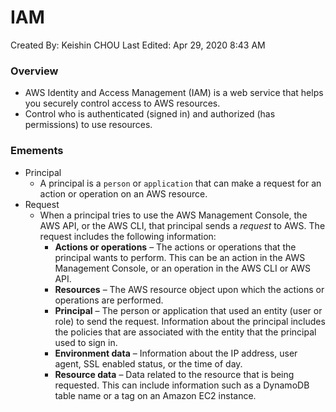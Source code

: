 # IAM

Created By: Keishin CHOU
Last Edited: Apr 29, 2020 8:43 AM

### Overview

- AWS Identity and Access Management (IAM) is a web service that helps you securely control access to AWS resources.
- Control who is authenticated (signed in) and authorized (has permissions) to use resources.

### Emements

- Principal
    - A principal is a `person` or `application` that can make a request for an action or operation on an AWS resource.
- Request
    - When a principal tries to use the AWS Management Console, the AWS API, or the AWS CLI, that principal sends a *request* to AWS. The request includes the following information:
        - **Actions or operations** – The actions or operations that the principal wants to perform. This can be an action in the AWS Management Console, or an operation in the AWS CLI or AWS API.
        - **Resources** – The AWS resource object upon which the actions or operations are performed.
        - **Principal** – The person or application that used an entity (user or role) to send the request. Information about the principal includes the policies that are associated with the entity that the principal used to sign in.
        - **Environment data** – Information about the IP address, user agent, SSL enabled status, or the time of day.
        - **Resource data** – Data related to the resource that is being requested. This can include information such as a DynamoDB table name or a tag on an Amazon EC2 instance.